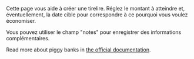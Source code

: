 Cette page vous aide à créer une tirelire. Réglez le montant à atteindre et, éventuellement, la date cible pour correspondre à ce pourquoi vous voulez économiser.

Vous pouvez utiliser le champ "notes" pour enregistrer des informations complémentaires.

Read more about piggy banks in [the official documentation](https://docs.firefly-iii.org/advanced-concepts/piggies).
